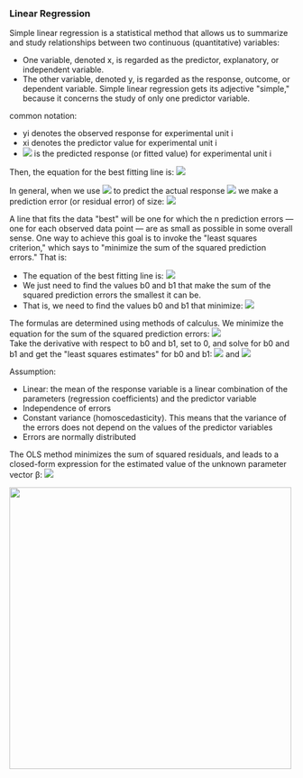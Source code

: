 ### Linear Regression
Simple linear regression is a statistical method that allows us to summarize and study relationships between two continuous (quantitative) variables:
- One variable, denoted x, is regarded as the predictor, explanatory, or independent variable.
- The other variable, denoted y, is regarded as the response, outcome, or dependent variable.
Simple linear regression gets its adjective "simple," because it concerns the study of only one predictor variable.  

common notation:
- yi denotes the observed response for experimental unit i  
- xi denotes the predictor value for experimental unit i
- <img src="https://render.githubusercontent.com/render/math?math=\hat{y}_i"> is the predicted response (or fitted value) for experimental unit i  

Then, the equation for the best fitting line is:
<img src="https://render.githubusercontent.com/render/math?math=\hat{y}_i=b_0 %2B b_1x_i">  

In general, when we use <img src="https://render.githubusercontent.com/render/math?math=\hat{y}_i=b_0 %2B b_1x_i"> to predict the actual response <img src="https://render.githubusercontent.com/render/math?math=\hat{y}_i"> we make a prediction error (or residual error) of size: <img src="https://render.githubusercontent.com/render/math?math=e_i=y_i-\hat{y}_i">

A line that fits the data "best" will be one for which the n prediction errors — one for each observed data point — are as small as possible in some overall sense. One way to achieve this goal is to invoke the "least squares criterion," which says to "minimize the sum of the squared prediction errors." That is:  
- The equation of the best fitting line is: <img src="https://render.githubusercontent.com/render/math?math=\hat{y}_i=b_0 %2B b_1x_i">  
- We just need to find the values b0 and b1 that make the sum of the squared prediction errors the smallest it can be.
- That is, we need to find the values b0 and b1 that minimize: <img src="https://render.githubusercontent.com/render/math?math=Q=\sum_{i=1}^{n}(y_i-\hat{y}_i)^2">  

The formulas are determined using methods of calculus. We minimize the equation for the sum of the squared prediction errors: <img src="https://render.githubusercontent.com/render/math?math=Q=\sum_{i=1}^{n}(y_i-(b_0+b_1x_i))^2">    
Take the derivative with respect to b0 and b1, set to 0, and solve for b0 and b1 and get the "least squares estimates" for b0 and b1: <img src="https://render.githubusercontent.com/render/math?math=b_0=\bar{y}-b_1\bar{x}"> and <img src="https://render.githubusercontent.com/render/math?math=b_1=\frac{\sum_{i=1}^{n}(x_i-\bar{x})(y_i-\bar{y})}{\sum_{i=1}^{n}(x_i-\bar{x})^2}">

Assumption:
- Linear: the mean of the response variable is a linear combination of the parameters (regression coefficients) and the predictor variable
- Independence of errors
- Constant variance (homoscedasticity). This means that the variance of the errors does not depend on the values of the predictor variables
- Errors are normally distributed

The OLS method minimizes the sum of squared residuals, and leads to a closed-form expression for the estimated value of the unknown parameter vector β: <img src="https://render.githubusercontent.com/render/math?math={\displaystyle {\hat {\boldsymbol {\beta }}}=(\mathbf {X} ^{\mathsf {T}}\mathbf {X} )^{-1}\mathbf {X} ^{\mathsf {T}}\mathbf {y} ,}">

<img src="https://miro.medium.com/max/1376/1*G1Y_-X14q2xMVHlUuaUUdA.png" width="500"/>

